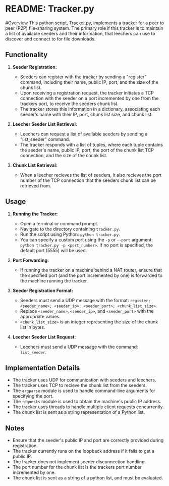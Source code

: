 # README: Tracker.py

#Overview
This python script, Tracker.py, implements a tracker for a peer to peer (P2P) file-sharing system. The primary role if this tracker is to maintain a list of available seeders and their information, that leechers can use to discover and connect to for file downloads.

## Functionality

1.  **Seeder Registration:**
    * Seeders can register with the tracker by sending a "register" command, including their name, public IP, port, and the size of the chunk list.
    * Upon receiving a registration request, the tracker initiates a TCP connection with the seeder on a port incremented by one from the trackers port, to receive the seeders chunk list.
    * The tracker stores this information in a dictionary, associating each seeder's name with their IP, port, chunk list size, and chunk list.

2.  **Leecher Seeder List Retrieval:**
    * Leechers can request a list of available seeders by sending a "list\_seeder" command.
    * The tracker responds with a list of tuples, where each tuple contains the seeder's name, public IP, port, the port of the chunk list TCP connection, and the size of the chunk list.

3.  **Chunk List Retrieval:**
    * When a leecher recieves the list of seeders, it also recieves the port number of the TCP connection that the seeders chunk list can be retrieved from.

## Usage

1.  **Running the Tracker:**
    * Open a terminal or command prompt.
    * Navigate to the directory containing `tracker.py`.
    * Run the script using Python: `python tracker.py`.
    * You can specify a custom port using the `-p` or `--port` argument: `python tracker.py -p <port_number>`. If no port is specified, the default port (5555) will be used.

2.  **Port Forwarding:**
    * If running the tracker on a machine behind a NAT router, ensure that the specified port (and the port incremented by one) is forwarded to the machine running the tracker.

3.  **Seeder Registration Format:**
    * Seeders must send a UDP message with the format: `register; <seeder_name>; <seeder_ip>; <seeder_port>; <chunk_list_size>`.
    * Replace `<seeder_name>`, `<seeder_ip>`, and `<seeder_port>` with the appropriate values.
    * `<chunk_list_size>` is an integer representing the size of the chunk list in bytes.

4.  **Leecher Seeder List Request:**
    * Leechers must send a UDP message with the command: `list_seeder`.

## Implementation Details

* The tracker uses UDP for communication with seeders and leechers.
* The tracker uses TCP to recieve the chunk list from the seeders.
* The `argparse` module is used to handle command-line arguments for specifying the port.
* The `requests` module is used to obtain the machine's public IP address.
* The tracker uses threads to handle multiple client requests concurrently.
* The chunk list is sent as a string representation of a Python list.

## Notes

* Ensure that the seeder's public IP and port are correctly provided during registration.
* The tracker currently runs on the loopback address if it fails to get a public IP.
* The tracker does not implement seeder disconnection handling.
* The port number for the chunk list is the trackers port number incremented by one.
* The chunk list is sent as a string of a python list, and must be evaluated.

